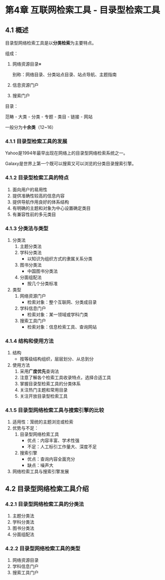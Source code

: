 # 第4章 互联网检索工具 - 目录型检索工具

## 4.1 概述

目录型网络检索工具是以**分类检索**为主要特点。

组成：

1. 网络资源目录※

   别称：网络目录、分类站点目录、站点导航、主题指南

2. 信息资源门户

3. 搜索门户

目录：

范畴 - 大类 - 分类 - 专题 - 类目 - 链接 - 网站

一般分为**十余类**（12~16）

### 4.1.1 目录型检索工具的发展

Yahoo是1994年最早出现在网络上的目录型网络检索系统之一。

Galaxy是世界上第一个既可以搜索又可以浏览的分类目录搜索引擎。

### 4.1.2 目录型检索工具的特点

1. 面向用户的易用性
2. 提供准确性较高的信息内容
3. 提供导航作用良好的体系结构
4. 有明确的主题和对象为中心设置确定类目
5. 有兼容性前的多元类目

### 4.1.3 分类法与类型

1. 分类法
   1. 主题分类法
   2. 学科分类法
      - 以知识为组织方式的隶属关系分类
   3. 图书分类法
      - 中国图书分类法
   4. 分面组配法
      - 按几个分类标准
2. 类型
   1. 网络资源门户
      - 检索对象：整个互联网、分类成目录
   2. 学科信息门户
      - 检索对象：某一领域或学科门类
   3. 搜索工具门户
      - 检索对象：信息检索工具、查询网站

### 4.1.4 结构和使用方法

1. 结构
   - 按等级结构组织，层层划分、从总到分
2. 使用方法
   1. 采用**广度优先**查询法
   2. 注意了解各个检索工具收录特点，选择合适工具
   3. 掌握目录型检索工具的分类体系
   4. 关注热门主题和常用目录
   5. 关注开放目录型检索工具

### 4.1.5 目录型网络检索工具与搜索引擎的比较

1. 适用性：笼统的主题浏览或检索
2. 优势与不足：
   1. 目录型网络检索工具
      - 优点：内容丰富、学术性强
      - 不足：人工标引工作量大、深度不足
   2. 搜索引擎
      - 优点：查询内容全面充分
      - 缺点：噪声大
3. 网络检索工具与搜索引擎发展

## 4.2 目录型网络检索工具介绍

### 4.2.1  目录型网络检索工具的分类法

1. 主题分类法
2. 学科分类法
3. 图书分类法
4. 分面组配法

### 4.2.2 目录型网络检索工具的类型

1. 网络资源目录
2. 学科信息门户
3. 搜索工具门户